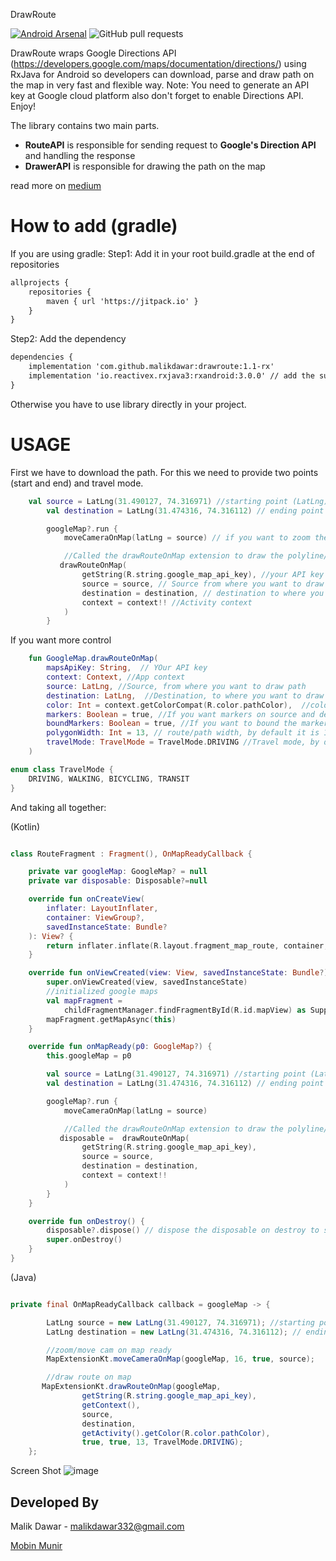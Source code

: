 DrawRoute

[![Android Arsenal]( https://img.shields.io/badge/Android%20Arsenal-drawroute-green.svg?style=flat )]( https://android-arsenal.com/details/1/8158 )
![GitHub pull requests](https://img.shields.io/github/issues-pr/malikdawar/drawroute)


DrawRoute wraps Google Directions API (https://developers.google.com/maps/documentation/directions/) using RxJava for Android so developers can download, parse and draw path on the map in very fast and flexible way. 
Note: You need to generate an API key at Google cloud platform also don't forget to enable Directions API. Enjoy!


The library contains two main parts.
 - **RouteAPI**
    is responsible for sending request to **Google's Direction API** and handling the response
 - **DrawerAPI**
    is responsible for drawing the path on the map
    
    
    
read more on [medium](https://medium.com/better-programming/introducing-drawroute-a-kotlin-library-for-drawing-routes-on-google-maps-for-android-5e6cc99d58f6)




How to add (gradle)
===========
If you are using gradle:
Step1: Add it in your root build.gradle at the end of repositories

```xml
allprojects {
    repositories {
        maven { url 'https://jitpack.io' }
    }
}
```

Step2: Add the dependency
```xml
dependencies {
	implementation 'com.github.malikdawar:drawroute:1.1-rx'
	implementation 'io.reactivex.rxjava3:rxandroid:3.0.0' // add the support for RX
}
```
Otherwise you have to use library directly in your project.

USAGE
===========
First we have to download the path. For this we need to provide two points (start and end) and travel mode.


```Kotlin
	val source = LatLng(31.490127, 74.316971) //starting point (LatLng)
        val destination = LatLng(31.474316, 74.316112) // ending point (LatLng)

        googleMap?.run {
            moveCameraOnMap(latLng = source) // if you want to zoom the map to any point

            //Called the drawRouteOnMap extension to draw the polyline/route on google maps
           drawRouteOnMap(
                getString(R.string.google_map_api_key), //your API key
                source = source, // Source from where you want to draw path
                destination = destination, // destination to where you want to draw path
                context = context!! //Activity context
            )
        }

```

If you want more control

```Kotlin
	fun GoogleMap.drawRouteOnMap(
	    mapsApiKey: String,  // YOur API key
	    context: Context, //App context
	    source: LatLng, //Source, from where you want to draw path
	    destination: LatLng,  //Destination, to where you want to draw path
	    color: Int = context.getColorCompat(R.color.pathColor),  //color, path/route/polygon color, specify the color if you want some other color other then default one
	    markers: Boolean = true, //If you want markers on source and destination, by default it is true
	    boundMarkers: Boolean = true, //If you want to bound the markers(start and end points) in screen with padding, by default it is true 
	    polygonWidth: Int = 13, // route/path width, by default it is 13
	    travelMode: TravelMode = TravelMode.DRIVING //Travel mode, by default it is DRIVING
	)

```

```Kotlin
enum class TravelMode {
    DRIVING, WALKING, BICYCLING, TRANSIT
}

```

And taking all together:

(Kotlin)

```Kotlin

class RouteFragment : Fragment(), OnMapReadyCallback {

    private var googleMap: GoogleMap? = null
    private var disposable: Disposable?=null

    override fun onCreateView(
        inflater: LayoutInflater,
        container: ViewGroup?,
        savedInstanceState: Bundle?
    ): View? {
        return inflater.inflate(R.layout.fragment_map_route, container, false)
    }

    override fun onViewCreated(view: View, savedInstanceState: Bundle?) {
        super.onViewCreated(view, savedInstanceState)
        //initialized google maps
        val mapFragment =
            childFragmentManager.findFragmentById(R.id.mapView) as SupportMapFragment
        mapFragment.getMapAsync(this)
    }

    override fun onMapReady(p0: GoogleMap?) {
        this.googleMap = p0

        val source = LatLng(31.490127, 74.316971) //starting point (LatLng)
        val destination = LatLng(31.474316, 74.316112) // ending point (LatLng)

        googleMap?.run {
            moveCameraOnMap(latLng = source)

            //Called the drawRouteOnMap extension to draw the polyline/route on google maps
           disposable =  drawRouteOnMap(
                getString(R.string.google_map_api_key),
                source = source,
                destination = destination,
                context = context!!
            )
        }
    }

    override fun onDestroy() {
        disposable?.dispose() // dispose the disposable on destroy to stop using the phone resources in bakground
        super.onDestroy()
    }
}

```

(Java)
```Java

private final OnMapReadyCallback callback = googleMap -> {

        LatLng source = new LatLng(31.490127, 74.316971); //starting point (LatLng)
        LatLng destination = new LatLng(31.474316, 74.316112); // ending point (LatLng)

        //zoom/move cam on map ready
        MapExtensionKt.moveCameraOnMap(googleMap, 16, true, source);

        //draw route on map
       MapExtensionKt.drawRouteOnMap(googleMap,
                getString(R.string.google_map_api_key),
                getContext(),
                source,
                destination,
                getActivity().getColor(R.color.pathColor),
                true, true, 13, TravelMode.DRIVING);
    };


```



Screen Shot
![image](screenshot/map.jpeg)

Developed By
------------
Malik Dawar - malikdawar332@gmail.com

[Mobin Munir](https://github.com/mmobin789)
